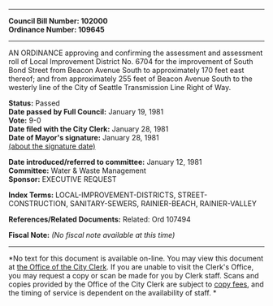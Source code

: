 * * * * *  
  
**Council Bill Number: [](#h0)[](#h2)102000**   
**Ordinance Number: 109645**  
  
* * * * *  
  
AN ORDINANCE approving and confirming the assessment and assessment roll of Local Improvement District No. 6704 for the improvement of South Bond Street from Beacon Avenue South to approximately 170 feet east thereof; and from approximately 255 feet of Beacon Avenue South to the westerly line of the City of Seattle Transmission Line Right of Way.  
  
**Status:** Passed   
**Date passed by Full Council:** January 19, 1981   
**Vote:** 9-0   
**Date filed with the City Clerk:** January 28, 1981   
**Date of Mayor's signature:** January 28, 1981   
[(about the signature date)](/~public/approvaldate.htm)   
  
  
**Date introduced/referred to committee:** January 12, 1981   
**Committee:** Water & Waste Management   
**Sponsor:** EXECUTIVE REQUEST   
  
**Index Terms:** LOCAL-IMPROVEMENT-DISTRICTS, STREET-CONSTRUCTION, SANITARY-SEWERS, RAINIER-BEACH, RAINIER-VALLEY  
  
**References/Related Documents:** Related: Ord 107494  
  
**Fiscal Note:** *(No fiscal note available at this time)*  
  
* * * * *  
  
*No text for this document is available on-line. You may view this document at [the Office of the City Clerk](http://www.seattle.gov/leg/clerk/contactUs.htm). If you are unable to visit the Clerk's Office, you may request a copy or scan be made for you by Clerk staff. Scans and copies provided by the Office of the City Clerk are subject to [copy fees](http://clerk.seattle.gov/~public/clerkfees.htm), and the timing of service is dependent on the availability of staff. *  
  
  

